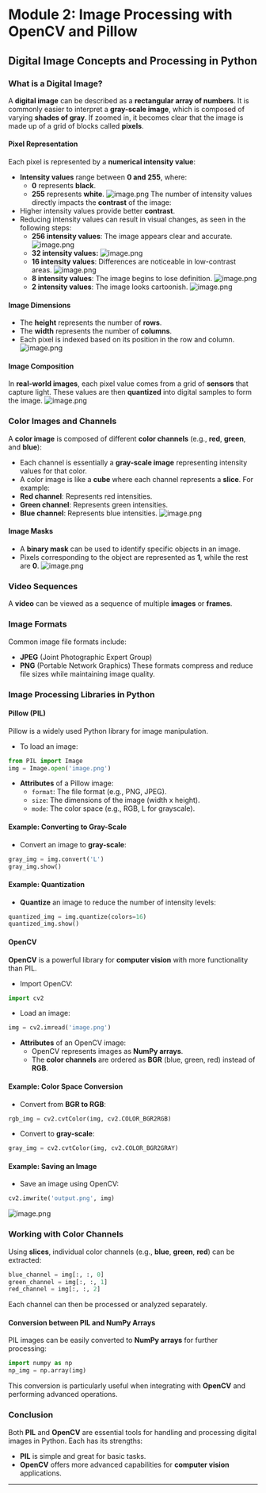 

# Module 2: Image Processing with OpenCV and Pillow
## Digital Image Concepts and Processing in Python
### What is a Digital Image?
A **digital image** can be described as a **rectangular array of numbers**. It is commonly easier to interpret a **gray-scale image**, which is composed of varying **shades of gray**. If zoomed in, it becomes clear that the image is made up of a grid of blocks called **pixels**.
#### Pixel Representation
Each pixel is represented by a **numerical intensity value**:
- **Intensity values** range between **0 and 255**, where:
	- **0** represents **black**.
	- **255** represents **white**.
![image.png](https://prod-files-secure.s3.us-west-2.amazonaws.com/03e82b26-cccb-4906-bb56-adabcbdc0655/fa1bb4aa-313a-44c2-a7b3-7fa4a8432b08/image.png?X-Amz-Algorithm=AWS4-HMAC-SHA256&X-Amz-Content-Sha256=UNSIGNED-PAYLOAD&X-Amz-Credential=ASIAZI2LB466RO3QHIAY%2F20250206%2Fus-west-2%2Fs3%2Faws4_request&X-Amz-Date=20250206T062117Z&X-Amz-Expires=3600&X-Amz-Security-Token=IQoJb3JpZ2luX2VjED4aCXVzLXdlc3QtMiJHMEUCIG7IHsai%2FSTVwrn%2FrcdgydjLLoeVzGZM24Ymmq3TXI%2F9AiEAitXapU1yUP%2FvUX9pHO9%2BcbCYLiVwy7k1orX3pyS7Hdoq%2FwMIVxAAGgw2Mzc0MjMxODM4MDUiDMhWvWjllctLMDyHkSrcA402ybkXCFvM5qFwHMGOlG2Ui688WST8yE2dOdrXzspzv%2FxSfoOD7y279%2BUCO%2BFkHBRuhZi%2BeQZURIx9ERLOkmieHTNMUhp9YfgH6JnFx8nxEq3nCv87wiwio1qKVOxHIvBU%2F19Y9ndllgK7fp5aClePpSDEsaa3z64MebsMFhz4uJJzVSGhtBr1RR2mhF068bmXHWjbqsnn%2FipxSQjNsCW9KfNyI2HH88zLpAQaDqDaZr4utsd04chsQpxqjMLkT%2F2wi8Vq3vhS97Ih0VbDQ%2Bd1%2F%2BoS0AOsLgcOKzAtfFAQElzPwLGMaXYoxWwXUSTAlnaVeIY0rwE1IDxwbSeqshFXhVA2ZTeJc4cTNQCtzrEGPVOHcOml7J1VAWC1fs655UVWjMbYRP23nbMLoNsB2ibB2j8WPf1GvxKbGvPT7MDuNFlneEgZfQkqAQbfRKh67UljfbQTalmJ5tmTXSrHXowJe7NAZMhJcGtcNxdLTw6tPJfyU71hOVeL4hdq%2FFw%2B5jFA9IHaXizvBK4uPxmjQT4R%2Fxz%2B11VAb3iI6ARYNJngas2KaKY%2BLYIoDSFfrLbMi586SqHgCYu1f3c55z%2FwOkS7MqJ8CaOY6GN4tn8Jhj%2BHPHZ2K7uXrZx6EQpKMMOZkb0GOqUBWsn41sbKBwgVNIN%2BDU94vgVg5Hc9MUjzU%2BNBpaxB8HWMWM%2FHN6VGYJVeoyZI8KhMayHLwiIYsaG3sYerXEr3GNfrs7GN4mReUyGaSYpz8MsdfDLCxbpIUBaySV0xQCyyGvE%2FXl8mYd2FvE%2FpfHGXM%2BHpYzF4FlhVwuHJMu8BIExXYQhhnjwZvECc8cNWUidImFSzeaQsnjSxHZnEJkHEZcTZrwh1&X-Amz-Signature=be184971909ab55312c7d82e6f473e1be1ca3ca04e0fc9ae69e29e9986495c24&X-Amz-SignedHeaders=host&x-id=GetObject)
The number of intensity values directly impacts the **contrast** of the image:
- Higher intensity values provide better **contrast**.
- Reducing intensity values can result in visual changes, as seen in the following steps:
	- **256 intensity values**: The image appears clear and accurate.
![image.png](https://prod-files-secure.s3.us-west-2.amazonaws.com/03e82b26-cccb-4906-bb56-adabcbdc0655/0de7dfb4-99dc-4b87-8932-5165b3c3b775/image.png?X-Amz-Algorithm=AWS4-HMAC-SHA256&X-Amz-Content-Sha256=UNSIGNED-PAYLOAD&X-Amz-Credential=ASIAZI2LB4662DUTTIRP%2F20250206%2Fus-west-2%2Fs3%2Faws4_request&X-Amz-Date=20250206T062118Z&X-Amz-Expires=3600&X-Amz-Security-Token=IQoJb3JpZ2luX2VjED4aCXVzLXdlc3QtMiJHMEUCIAoZCykh2g3EwXWLjA7vT3Y%2BrPE%2BUECNHDX0w7TFbmiMAiEAm0JnmJM%2Fh9syG7bM2sdBP%2BiGdduBJAStpYymMeQSbjIq%2FwMIVxAAGgw2Mzc0MjMxODM4MDUiDM0DmV%2BflojL%2Bo%2B0ACrcA5M66%2BtZBSrwJLf80Req4akb8oJ8Dh8sh6RyGLLkdmbsQesV%2BLz1%2BRnBj52014MmFf6BNm%2Bv5R8NFQyLHxRMzbw3dbLPAet63gPxzPOU%2B8u5mOpVj8C%2F7gk9BF021wbPbcR1xGW6MWIeqOCk4h%2FXegXBXMc9G60utChZ0Z4HiJoA4DJjBG62dOTNlP5o23l9LYJmjRJ7v%2BYBH1Z1GbkgSEyXX3ggbwhE7oRb2t942FFXSfuAr41mcgHNtrYeYJBkQ%2Fz1ACST26sY5etTTgNbmtu5Vw4HyLbXusJq%2FhNci9VhoBMTaJLCv82UoSbCQEmrOkguhZUXo4RUjaRtswjDjtFBOXkIp4H3k7H%2BRo%2FAcYp0FZr0BaQoN6iMv5XHSGXrtBxiCjH3N3JBDhwKbV%2BLtRiMB09zbNpdKpfVb0mnblr4Tmd2LjBpNPH6kRTT0PVUHWr52FZXf%2BcIszWYlw%2BElBp6%2FYkXe5uU7%2B6eO3uXzEyl1LIw8SYj%2BJ6apRNzwlmj8M6%2BgNUX6KTfXAIEH30B8rCocw91heXn0uEDTDu6%2FksWTIPRtfNdSADpx78%2F0fIZomDVVpB1BISe%2FfgzP0mAXSXVsHElSK7n6L7jFbMcXmSH%2BNxZKoOzw1ntpEfxMISZkb0GOqUBaEWuvDO57pW%2BIuJP9ViewYdpVJAZEGKAlz77%2BoOVNgCygoJlDWePdE7tQeDOyGX76XSixva%2Fovsv%2B74%2FeHX4Y1rMJSKbRvuJbdY2pakHQQQmG%2FyWUHKXf66TyEgMe4Yp0aG51bbIeXeM3BSxldojUHvdLUyvXf%2B5%2BJI218EdTLUsbFlxftv9wnvtej5TfX%2FrpGGfBfJtKHzM7bPOT10Dl26dVlnf&X-Amz-Signature=369b845400319c0563168949a3f74065afe628cf969ea98e71855706dab16ad0&X-Amz-SignedHeaders=host&x-id=GetObject)
	- **32 intensity values:**
![image.png](https://prod-files-secure.s3.us-west-2.amazonaws.com/03e82b26-cccb-4906-bb56-adabcbdc0655/7eb81f08-b190-4c5a-ba2b-2a498a15b2c4/image.png?X-Amz-Algorithm=AWS4-HMAC-SHA256&X-Amz-Content-Sha256=UNSIGNED-PAYLOAD&X-Amz-Credential=ASIAZI2LB4662DUTTIRP%2F20250206%2Fus-west-2%2Fs3%2Faws4_request&X-Amz-Date=20250206T062118Z&X-Amz-Expires=3600&X-Amz-Security-Token=IQoJb3JpZ2luX2VjED4aCXVzLXdlc3QtMiJHMEUCIAoZCykh2g3EwXWLjA7vT3Y%2BrPE%2BUECNHDX0w7TFbmiMAiEAm0JnmJM%2Fh9syG7bM2sdBP%2BiGdduBJAStpYymMeQSbjIq%2FwMIVxAAGgw2Mzc0MjMxODM4MDUiDM0DmV%2BflojL%2Bo%2B0ACrcA5M66%2BtZBSrwJLf80Req4akb8oJ8Dh8sh6RyGLLkdmbsQesV%2BLz1%2BRnBj52014MmFf6BNm%2Bv5R8NFQyLHxRMzbw3dbLPAet63gPxzPOU%2B8u5mOpVj8C%2F7gk9BF021wbPbcR1xGW6MWIeqOCk4h%2FXegXBXMc9G60utChZ0Z4HiJoA4DJjBG62dOTNlP5o23l9LYJmjRJ7v%2BYBH1Z1GbkgSEyXX3ggbwhE7oRb2t942FFXSfuAr41mcgHNtrYeYJBkQ%2Fz1ACST26sY5etTTgNbmtu5Vw4HyLbXusJq%2FhNci9VhoBMTaJLCv82UoSbCQEmrOkguhZUXo4RUjaRtswjDjtFBOXkIp4H3k7H%2BRo%2FAcYp0FZr0BaQoN6iMv5XHSGXrtBxiCjH3N3JBDhwKbV%2BLtRiMB09zbNpdKpfVb0mnblr4Tmd2LjBpNPH6kRTT0PVUHWr52FZXf%2BcIszWYlw%2BElBp6%2FYkXe5uU7%2B6eO3uXzEyl1LIw8SYj%2BJ6apRNzwlmj8M6%2BgNUX6KTfXAIEH30B8rCocw91heXn0uEDTDu6%2FksWTIPRtfNdSADpx78%2F0fIZomDVVpB1BISe%2FfgzP0mAXSXVsHElSK7n6L7jFbMcXmSH%2BNxZKoOzw1ntpEfxMISZkb0GOqUBaEWuvDO57pW%2BIuJP9ViewYdpVJAZEGKAlz77%2BoOVNgCygoJlDWePdE7tQeDOyGX76XSixva%2Fovsv%2B74%2FeHX4Y1rMJSKbRvuJbdY2pakHQQQmG%2FyWUHKXf66TyEgMe4Yp0aG51bbIeXeM3BSxldojUHvdLUyvXf%2B5%2BJI218EdTLUsbFlxftv9wnvtej5TfX%2FrpGGfBfJtKHzM7bPOT10Dl26dVlnf&X-Amz-Signature=d20e8fcea659ebc75011d8318f0a1295ed07e273a1b05d2605ca7f11187fd186&X-Amz-SignedHeaders=host&x-id=GetObject)
	- **16 intensity values**: Differences are noticeable in low-contrast areas.
![image.png](https://prod-files-secure.s3.us-west-2.amazonaws.com/03e82b26-cccb-4906-bb56-adabcbdc0655/6bf56d44-9a14-4b7b-98c2-1f00b8630f0c/image.png?X-Amz-Algorithm=AWS4-HMAC-SHA256&X-Amz-Content-Sha256=UNSIGNED-PAYLOAD&X-Amz-Credential=ASIAZI2LB4662DUTTIRP%2F20250206%2Fus-west-2%2Fs3%2Faws4_request&X-Amz-Date=20250206T062118Z&X-Amz-Expires=3600&X-Amz-Security-Token=IQoJb3JpZ2luX2VjED4aCXVzLXdlc3QtMiJHMEUCIAoZCykh2g3EwXWLjA7vT3Y%2BrPE%2BUECNHDX0w7TFbmiMAiEAm0JnmJM%2Fh9syG7bM2sdBP%2BiGdduBJAStpYymMeQSbjIq%2FwMIVxAAGgw2Mzc0MjMxODM4MDUiDM0DmV%2BflojL%2Bo%2B0ACrcA5M66%2BtZBSrwJLf80Req4akb8oJ8Dh8sh6RyGLLkdmbsQesV%2BLz1%2BRnBj52014MmFf6BNm%2Bv5R8NFQyLHxRMzbw3dbLPAet63gPxzPOU%2B8u5mOpVj8C%2F7gk9BF021wbPbcR1xGW6MWIeqOCk4h%2FXegXBXMc9G60utChZ0Z4HiJoA4DJjBG62dOTNlP5o23l9LYJmjRJ7v%2BYBH1Z1GbkgSEyXX3ggbwhE7oRb2t942FFXSfuAr41mcgHNtrYeYJBkQ%2Fz1ACST26sY5etTTgNbmtu5Vw4HyLbXusJq%2FhNci9VhoBMTaJLCv82UoSbCQEmrOkguhZUXo4RUjaRtswjDjtFBOXkIp4H3k7H%2BRo%2FAcYp0FZr0BaQoN6iMv5XHSGXrtBxiCjH3N3JBDhwKbV%2BLtRiMB09zbNpdKpfVb0mnblr4Tmd2LjBpNPH6kRTT0PVUHWr52FZXf%2BcIszWYlw%2BElBp6%2FYkXe5uU7%2B6eO3uXzEyl1LIw8SYj%2BJ6apRNzwlmj8M6%2BgNUX6KTfXAIEH30B8rCocw91heXn0uEDTDu6%2FksWTIPRtfNdSADpx78%2F0fIZomDVVpB1BISe%2FfgzP0mAXSXVsHElSK7n6L7jFbMcXmSH%2BNxZKoOzw1ntpEfxMISZkb0GOqUBaEWuvDO57pW%2BIuJP9ViewYdpVJAZEGKAlz77%2BoOVNgCygoJlDWePdE7tQeDOyGX76XSixva%2Fovsv%2B74%2FeHX4Y1rMJSKbRvuJbdY2pakHQQQmG%2FyWUHKXf66TyEgMe4Yp0aG51bbIeXeM3BSxldojUHvdLUyvXf%2B5%2BJI218EdTLUsbFlxftv9wnvtej5TfX%2FrpGGfBfJtKHzM7bPOT10Dl26dVlnf&X-Amz-Signature=15247805d342e685b32dfed3afa92218091d60cf93e4fbe6f9d5ddb765508125&X-Amz-SignedHeaders=host&x-id=GetObject)
	- **8 intensity values**: The image begins to lose definition.
![image.png](https://prod-files-secure.s3.us-west-2.amazonaws.com/03e82b26-cccb-4906-bb56-adabcbdc0655/cca05878-ca1a-43e0-8bec-1d146756f9ae/image.png?X-Amz-Algorithm=AWS4-HMAC-SHA256&X-Amz-Content-Sha256=UNSIGNED-PAYLOAD&X-Amz-Credential=ASIAZI2LB4662DUTTIRP%2F20250206%2Fus-west-2%2Fs3%2Faws4_request&X-Amz-Date=20250206T062118Z&X-Amz-Expires=3600&X-Amz-Security-Token=IQoJb3JpZ2luX2VjED4aCXVzLXdlc3QtMiJHMEUCIAoZCykh2g3EwXWLjA7vT3Y%2BrPE%2BUECNHDX0w7TFbmiMAiEAm0JnmJM%2Fh9syG7bM2sdBP%2BiGdduBJAStpYymMeQSbjIq%2FwMIVxAAGgw2Mzc0MjMxODM4MDUiDM0DmV%2BflojL%2Bo%2B0ACrcA5M66%2BtZBSrwJLf80Req4akb8oJ8Dh8sh6RyGLLkdmbsQesV%2BLz1%2BRnBj52014MmFf6BNm%2Bv5R8NFQyLHxRMzbw3dbLPAet63gPxzPOU%2B8u5mOpVj8C%2F7gk9BF021wbPbcR1xGW6MWIeqOCk4h%2FXegXBXMc9G60utChZ0Z4HiJoA4DJjBG62dOTNlP5o23l9LYJmjRJ7v%2BYBH1Z1GbkgSEyXX3ggbwhE7oRb2t942FFXSfuAr41mcgHNtrYeYJBkQ%2Fz1ACST26sY5etTTgNbmtu5Vw4HyLbXusJq%2FhNci9VhoBMTaJLCv82UoSbCQEmrOkguhZUXo4RUjaRtswjDjtFBOXkIp4H3k7H%2BRo%2FAcYp0FZr0BaQoN6iMv5XHSGXrtBxiCjH3N3JBDhwKbV%2BLtRiMB09zbNpdKpfVb0mnblr4Tmd2LjBpNPH6kRTT0PVUHWr52FZXf%2BcIszWYlw%2BElBp6%2FYkXe5uU7%2B6eO3uXzEyl1LIw8SYj%2BJ6apRNzwlmj8M6%2BgNUX6KTfXAIEH30B8rCocw91heXn0uEDTDu6%2FksWTIPRtfNdSADpx78%2F0fIZomDVVpB1BISe%2FfgzP0mAXSXVsHElSK7n6L7jFbMcXmSH%2BNxZKoOzw1ntpEfxMISZkb0GOqUBaEWuvDO57pW%2BIuJP9ViewYdpVJAZEGKAlz77%2BoOVNgCygoJlDWePdE7tQeDOyGX76XSixva%2Fovsv%2B74%2FeHX4Y1rMJSKbRvuJbdY2pakHQQQmG%2FyWUHKXf66TyEgMe4Yp0aG51bbIeXeM3BSxldojUHvdLUyvXf%2B5%2BJI218EdTLUsbFlxftv9wnvtej5TfX%2FrpGGfBfJtKHzM7bPOT10Dl26dVlnf&X-Amz-Signature=405cff8dcada0104a7863dbf3994250e543e82129da5d91f04745d84d443ae1c&X-Amz-SignedHeaders=host&x-id=GetObject)
	- **2 intensity values**: The image looks cartoonish.
![image.png](https://prod-files-secure.s3.us-west-2.amazonaws.com/03e82b26-cccb-4906-bb56-adabcbdc0655/12da64d7-6b97-44e0-bc2c-52b9c47ce212/image.png?X-Amz-Algorithm=AWS4-HMAC-SHA256&X-Amz-Content-Sha256=UNSIGNED-PAYLOAD&X-Amz-Credential=ASIAZI2LB4662DUTTIRP%2F20250206%2Fus-west-2%2Fs3%2Faws4_request&X-Amz-Date=20250206T062118Z&X-Amz-Expires=3600&X-Amz-Security-Token=IQoJb3JpZ2luX2VjED4aCXVzLXdlc3QtMiJHMEUCIAoZCykh2g3EwXWLjA7vT3Y%2BrPE%2BUECNHDX0w7TFbmiMAiEAm0JnmJM%2Fh9syG7bM2sdBP%2BiGdduBJAStpYymMeQSbjIq%2FwMIVxAAGgw2Mzc0MjMxODM4MDUiDM0DmV%2BflojL%2Bo%2B0ACrcA5M66%2BtZBSrwJLf80Req4akb8oJ8Dh8sh6RyGLLkdmbsQesV%2BLz1%2BRnBj52014MmFf6BNm%2Bv5R8NFQyLHxRMzbw3dbLPAet63gPxzPOU%2B8u5mOpVj8C%2F7gk9BF021wbPbcR1xGW6MWIeqOCk4h%2FXegXBXMc9G60utChZ0Z4HiJoA4DJjBG62dOTNlP5o23l9LYJmjRJ7v%2BYBH1Z1GbkgSEyXX3ggbwhE7oRb2t942FFXSfuAr41mcgHNtrYeYJBkQ%2Fz1ACST26sY5etTTgNbmtu5Vw4HyLbXusJq%2FhNci9VhoBMTaJLCv82UoSbCQEmrOkguhZUXo4RUjaRtswjDjtFBOXkIp4H3k7H%2BRo%2FAcYp0FZr0BaQoN6iMv5XHSGXrtBxiCjH3N3JBDhwKbV%2BLtRiMB09zbNpdKpfVb0mnblr4Tmd2LjBpNPH6kRTT0PVUHWr52FZXf%2BcIszWYlw%2BElBp6%2FYkXe5uU7%2B6eO3uXzEyl1LIw8SYj%2BJ6apRNzwlmj8M6%2BgNUX6KTfXAIEH30B8rCocw91heXn0uEDTDu6%2FksWTIPRtfNdSADpx78%2F0fIZomDVVpB1BISe%2FfgzP0mAXSXVsHElSK7n6L7jFbMcXmSH%2BNxZKoOzw1ntpEfxMISZkb0GOqUBaEWuvDO57pW%2BIuJP9ViewYdpVJAZEGKAlz77%2BoOVNgCygoJlDWePdE7tQeDOyGX76XSixva%2Fovsv%2B74%2FeHX4Y1rMJSKbRvuJbdY2pakHQQQmG%2FyWUHKXf66TyEgMe4Yp0aG51bbIeXeM3BSxldojUHvdLUyvXf%2B5%2BJI218EdTLUsbFlxftv9wnvtej5TfX%2FrpGGfBfJtKHzM7bPOT10Dl26dVlnf&X-Amz-Signature=9bb5996b5cdd7855b401ebcefad89060a69082cfa464d7257c245c9b107afe65&X-Amz-SignedHeaders=host&x-id=GetObject)
#### Image Dimensions
- The **height** represents the number of **rows**.
- The **width** represents the number of **columns**.
- Each pixel is indexed based on its position in the row and column.
![image.png](https://prod-files-secure.s3.us-west-2.amazonaws.com/03e82b26-cccb-4906-bb56-adabcbdc0655/ff056335-e79e-4491-b508-30cd45b6c194/image.png?X-Amz-Algorithm=AWS4-HMAC-SHA256&X-Amz-Content-Sha256=UNSIGNED-PAYLOAD&X-Amz-Credential=ASIAZI2LB466RO3QHIAY%2F20250206%2Fus-west-2%2Fs3%2Faws4_request&X-Amz-Date=20250206T062117Z&X-Amz-Expires=3600&X-Amz-Security-Token=IQoJb3JpZ2luX2VjED4aCXVzLXdlc3QtMiJHMEUCIG7IHsai%2FSTVwrn%2FrcdgydjLLoeVzGZM24Ymmq3TXI%2F9AiEAitXapU1yUP%2FvUX9pHO9%2BcbCYLiVwy7k1orX3pyS7Hdoq%2FwMIVxAAGgw2Mzc0MjMxODM4MDUiDMhWvWjllctLMDyHkSrcA402ybkXCFvM5qFwHMGOlG2Ui688WST8yE2dOdrXzspzv%2FxSfoOD7y279%2BUCO%2BFkHBRuhZi%2BeQZURIx9ERLOkmieHTNMUhp9YfgH6JnFx8nxEq3nCv87wiwio1qKVOxHIvBU%2F19Y9ndllgK7fp5aClePpSDEsaa3z64MebsMFhz4uJJzVSGhtBr1RR2mhF068bmXHWjbqsnn%2FipxSQjNsCW9KfNyI2HH88zLpAQaDqDaZr4utsd04chsQpxqjMLkT%2F2wi8Vq3vhS97Ih0VbDQ%2Bd1%2F%2BoS0AOsLgcOKzAtfFAQElzPwLGMaXYoxWwXUSTAlnaVeIY0rwE1IDxwbSeqshFXhVA2ZTeJc4cTNQCtzrEGPVOHcOml7J1VAWC1fs655UVWjMbYRP23nbMLoNsB2ibB2j8WPf1GvxKbGvPT7MDuNFlneEgZfQkqAQbfRKh67UljfbQTalmJ5tmTXSrHXowJe7NAZMhJcGtcNxdLTw6tPJfyU71hOVeL4hdq%2FFw%2B5jFA9IHaXizvBK4uPxmjQT4R%2Fxz%2B11VAb3iI6ARYNJngas2KaKY%2BLYIoDSFfrLbMi586SqHgCYu1f3c55z%2FwOkS7MqJ8CaOY6GN4tn8Jhj%2BHPHZ2K7uXrZx6EQpKMMOZkb0GOqUBWsn41sbKBwgVNIN%2BDU94vgVg5Hc9MUjzU%2BNBpaxB8HWMWM%2FHN6VGYJVeoyZI8KhMayHLwiIYsaG3sYerXEr3GNfrs7GN4mReUyGaSYpz8MsdfDLCxbpIUBaySV0xQCyyGvE%2FXl8mYd2FvE%2FpfHGXM%2BHpYzF4FlhVwuHJMu8BIExXYQhhnjwZvECc8cNWUidImFSzeaQsnjSxHZnEJkHEZcTZrwh1&X-Amz-Signature=f1a6e1f19340afc51f9a8edef4aa27566ff9ea9480302c09eca921c0cae6de44&X-Amz-SignedHeaders=host&x-id=GetObject)
#### Image Composition
In **real-world images**, each pixel value comes from a grid of **sensors** that capture light. These values are then **quantized** into digital samples to form the image.
![image.png](https://prod-files-secure.s3.us-west-2.amazonaws.com/03e82b26-cccb-4906-bb56-adabcbdc0655/0c721ea0-409b-4d32-b630-a00d6f170d18/image.png?X-Amz-Algorithm=AWS4-HMAC-SHA256&X-Amz-Content-Sha256=UNSIGNED-PAYLOAD&X-Amz-Credential=ASIAZI2LB466RO3QHIAY%2F20250206%2Fus-west-2%2Fs3%2Faws4_request&X-Amz-Date=20250206T062117Z&X-Amz-Expires=3600&X-Amz-Security-Token=IQoJb3JpZ2luX2VjED4aCXVzLXdlc3QtMiJHMEUCIG7IHsai%2FSTVwrn%2FrcdgydjLLoeVzGZM24Ymmq3TXI%2F9AiEAitXapU1yUP%2FvUX9pHO9%2BcbCYLiVwy7k1orX3pyS7Hdoq%2FwMIVxAAGgw2Mzc0MjMxODM4MDUiDMhWvWjllctLMDyHkSrcA402ybkXCFvM5qFwHMGOlG2Ui688WST8yE2dOdrXzspzv%2FxSfoOD7y279%2BUCO%2BFkHBRuhZi%2BeQZURIx9ERLOkmieHTNMUhp9YfgH6JnFx8nxEq3nCv87wiwio1qKVOxHIvBU%2F19Y9ndllgK7fp5aClePpSDEsaa3z64MebsMFhz4uJJzVSGhtBr1RR2mhF068bmXHWjbqsnn%2FipxSQjNsCW9KfNyI2HH88zLpAQaDqDaZr4utsd04chsQpxqjMLkT%2F2wi8Vq3vhS97Ih0VbDQ%2Bd1%2F%2BoS0AOsLgcOKzAtfFAQElzPwLGMaXYoxWwXUSTAlnaVeIY0rwE1IDxwbSeqshFXhVA2ZTeJc4cTNQCtzrEGPVOHcOml7J1VAWC1fs655UVWjMbYRP23nbMLoNsB2ibB2j8WPf1GvxKbGvPT7MDuNFlneEgZfQkqAQbfRKh67UljfbQTalmJ5tmTXSrHXowJe7NAZMhJcGtcNxdLTw6tPJfyU71hOVeL4hdq%2FFw%2B5jFA9IHaXizvBK4uPxmjQT4R%2Fxz%2B11VAb3iI6ARYNJngas2KaKY%2BLYIoDSFfrLbMi586SqHgCYu1f3c55z%2FwOkS7MqJ8CaOY6GN4tn8Jhj%2BHPHZ2K7uXrZx6EQpKMMOZkb0GOqUBWsn41sbKBwgVNIN%2BDU94vgVg5Hc9MUjzU%2BNBpaxB8HWMWM%2FHN6VGYJVeoyZI8KhMayHLwiIYsaG3sYerXEr3GNfrs7GN4mReUyGaSYpz8MsdfDLCxbpIUBaySV0xQCyyGvE%2FXl8mYd2FvE%2FpfHGXM%2BHpYzF4FlhVwuHJMu8BIExXYQhhnjwZvECc8cNWUidImFSzeaQsnjSxHZnEJkHEZcTZrwh1&X-Amz-Signature=9b92cd1a929acca29da896aa2aafcc6b459fd037c6a14f2937f7f6a6a2851a0b&X-Amz-SignedHeaders=host&x-id=GetObject)
### Color Images and Channels
A **color image** is composed of different **color channels** (e.g., **red**, **green**, and **blue**):
- Each channel is essentially a **gray-scale image** representing intensity values for that color.
- A color image is like a **cube** where each channel represents a **slice**.
For example:
- **Red channel**: Represents red intensities.
- **Green channel**: Represents green intensities.
- **Blue channel**: Represents blue intensities.
![image.png](https://prod-files-secure.s3.us-west-2.amazonaws.com/03e82b26-cccb-4906-bb56-adabcbdc0655/c0cc17c9-842f-413f-82e8-f3f44278cf74/image.png?X-Amz-Algorithm=AWS4-HMAC-SHA256&X-Amz-Content-Sha256=UNSIGNED-PAYLOAD&X-Amz-Credential=ASIAZI2LB466RO3QHIAY%2F20250206%2Fus-west-2%2Fs3%2Faws4_request&X-Amz-Date=20250206T062117Z&X-Amz-Expires=3600&X-Amz-Security-Token=IQoJb3JpZ2luX2VjED4aCXVzLXdlc3QtMiJHMEUCIG7IHsai%2FSTVwrn%2FrcdgydjLLoeVzGZM24Ymmq3TXI%2F9AiEAitXapU1yUP%2FvUX9pHO9%2BcbCYLiVwy7k1orX3pyS7Hdoq%2FwMIVxAAGgw2Mzc0MjMxODM4MDUiDMhWvWjllctLMDyHkSrcA402ybkXCFvM5qFwHMGOlG2Ui688WST8yE2dOdrXzspzv%2FxSfoOD7y279%2BUCO%2BFkHBRuhZi%2BeQZURIx9ERLOkmieHTNMUhp9YfgH6JnFx8nxEq3nCv87wiwio1qKVOxHIvBU%2F19Y9ndllgK7fp5aClePpSDEsaa3z64MebsMFhz4uJJzVSGhtBr1RR2mhF068bmXHWjbqsnn%2FipxSQjNsCW9KfNyI2HH88zLpAQaDqDaZr4utsd04chsQpxqjMLkT%2F2wi8Vq3vhS97Ih0VbDQ%2Bd1%2F%2BoS0AOsLgcOKzAtfFAQElzPwLGMaXYoxWwXUSTAlnaVeIY0rwE1IDxwbSeqshFXhVA2ZTeJc4cTNQCtzrEGPVOHcOml7J1VAWC1fs655UVWjMbYRP23nbMLoNsB2ibB2j8WPf1GvxKbGvPT7MDuNFlneEgZfQkqAQbfRKh67UljfbQTalmJ5tmTXSrHXowJe7NAZMhJcGtcNxdLTw6tPJfyU71hOVeL4hdq%2FFw%2B5jFA9IHaXizvBK4uPxmjQT4R%2Fxz%2B11VAb3iI6ARYNJngas2KaKY%2BLYIoDSFfrLbMi586SqHgCYu1f3c55z%2FwOkS7MqJ8CaOY6GN4tn8Jhj%2BHPHZ2K7uXrZx6EQpKMMOZkb0GOqUBWsn41sbKBwgVNIN%2BDU94vgVg5Hc9MUjzU%2BNBpaxB8HWMWM%2FHN6VGYJVeoyZI8KhMayHLwiIYsaG3sYerXEr3GNfrs7GN4mReUyGaSYpz8MsdfDLCxbpIUBaySV0xQCyyGvE%2FXl8mYd2FvE%2FpfHGXM%2BHpYzF4FlhVwuHJMu8BIExXYQhhnjwZvECc8cNWUidImFSzeaQsnjSxHZnEJkHEZcTZrwh1&X-Amz-Signature=865de7ce194aaa0d67be4cfa71a3e16aa603ff10f2885fc25d346caa857ca7e1&X-Amz-SignedHeaders=host&x-id=GetObject)
#### Image Masks
- A **binary mask** can be used to identify specific objects in an image.
- Pixels corresponding to the object are represented as **1**, while the rest are **0**.
![image.png](https://prod-files-secure.s3.us-west-2.amazonaws.com/03e82b26-cccb-4906-bb56-adabcbdc0655/667eab4d-d19d-4618-81d0-663b6beb002c/image.png?X-Amz-Algorithm=AWS4-HMAC-SHA256&X-Amz-Content-Sha256=UNSIGNED-PAYLOAD&X-Amz-Credential=ASIAZI2LB466RO3QHIAY%2F20250206%2Fus-west-2%2Fs3%2Faws4_request&X-Amz-Date=20250206T062117Z&X-Amz-Expires=3600&X-Amz-Security-Token=IQoJb3JpZ2luX2VjED4aCXVzLXdlc3QtMiJHMEUCIG7IHsai%2FSTVwrn%2FrcdgydjLLoeVzGZM24Ymmq3TXI%2F9AiEAitXapU1yUP%2FvUX9pHO9%2BcbCYLiVwy7k1orX3pyS7Hdoq%2FwMIVxAAGgw2Mzc0MjMxODM4MDUiDMhWvWjllctLMDyHkSrcA402ybkXCFvM5qFwHMGOlG2Ui688WST8yE2dOdrXzspzv%2FxSfoOD7y279%2BUCO%2BFkHBRuhZi%2BeQZURIx9ERLOkmieHTNMUhp9YfgH6JnFx8nxEq3nCv87wiwio1qKVOxHIvBU%2F19Y9ndllgK7fp5aClePpSDEsaa3z64MebsMFhz4uJJzVSGhtBr1RR2mhF068bmXHWjbqsnn%2FipxSQjNsCW9KfNyI2HH88zLpAQaDqDaZr4utsd04chsQpxqjMLkT%2F2wi8Vq3vhS97Ih0VbDQ%2Bd1%2F%2BoS0AOsLgcOKzAtfFAQElzPwLGMaXYoxWwXUSTAlnaVeIY0rwE1IDxwbSeqshFXhVA2ZTeJc4cTNQCtzrEGPVOHcOml7J1VAWC1fs655UVWjMbYRP23nbMLoNsB2ibB2j8WPf1GvxKbGvPT7MDuNFlneEgZfQkqAQbfRKh67UljfbQTalmJ5tmTXSrHXowJe7NAZMhJcGtcNxdLTw6tPJfyU71hOVeL4hdq%2FFw%2B5jFA9IHaXizvBK4uPxmjQT4R%2Fxz%2B11VAb3iI6ARYNJngas2KaKY%2BLYIoDSFfrLbMi586SqHgCYu1f3c55z%2FwOkS7MqJ8CaOY6GN4tn8Jhj%2BHPHZ2K7uXrZx6EQpKMMOZkb0GOqUBWsn41sbKBwgVNIN%2BDU94vgVg5Hc9MUjzU%2BNBpaxB8HWMWM%2FHN6VGYJVeoyZI8KhMayHLwiIYsaG3sYerXEr3GNfrs7GN4mReUyGaSYpz8MsdfDLCxbpIUBaySV0xQCyyGvE%2FXl8mYd2FvE%2FpfHGXM%2BHpYzF4FlhVwuHJMu8BIExXYQhhnjwZvECc8cNWUidImFSzeaQsnjSxHZnEJkHEZcTZrwh1&X-Amz-Signature=a5c031915b2ee1722c55774baccc95e15e905cd11ffaebf3d5c6c22ff83f320b&X-Amz-SignedHeaders=host&x-id=GetObject)
### Video Sequences
A **video** can be viewed as a sequence of multiple **images** or **frames**.
### Image Formats
Common image file formats include:
- **JPEG** (Joint Photographic Expert Group)
- **PNG** (Portable Network Graphics)
These formats compress and reduce file sizes while maintaining image quality.
### Image Processing Libraries in Python
#### Pillow (PIL)
Pillow is a widely used Python library for image manipulation.
- To load an image:
```python
from PIL import Image
img = Image.open('image.png')
```
- **Attributes** of a Pillow image:
	- `format`: The file format (e.g., PNG, JPEG).
	- `size`: The dimensions of the image (width x height).
	- `mode`: The color space (e.g., RGB, L for grayscale).
#### Example: Converting to Gray-Scale
- Convert an image to **gray-scale**:
```python
gray_img = img.convert('L')
gray_img.show()
```
#### Example: Quantization
- **Quantize** an image to reduce the number of intensity levels:
```python
quantized_img = img.quantize(colors=16)
quantized_img.show()
```
#### OpenCV
**OpenCV** is a powerful library for **computer vision** with more functionality than PIL.
- Import OpenCV:
```python
import cv2
```
- Load an image:
```python
img = cv2.imread('image.png')
```
- **Attributes** of an OpenCV image:
	- OpenCV represents images as **NumPy arrays**.
	- The **color channels** are ordered as **BGR** (blue, green, red) instead of **RGB**.
#### Example: Color Space Conversion
- Convert from **BGR to RGB**:
```python
rgb_img = cv2.cvtColor(img, cv2.COLOR_BGR2RGB)
```
- Convert to **gray-scale**:
```python
gray_img = cv2.cvtColor(img, cv2.COLOR_BGR2GRAY)
```
#### Example: Saving an Image
- Save an image using OpenCV:
```python
cv2.imwrite('output.png', img)
```
![image.png](https://prod-files-secure.s3.us-west-2.amazonaws.com/03e82b26-cccb-4906-bb56-adabcbdc0655/25fcc977-54ea-484c-997e-9b6bd016f347/image.png?X-Amz-Algorithm=AWS4-HMAC-SHA256&X-Amz-Content-Sha256=UNSIGNED-PAYLOAD&X-Amz-Credential=ASIAZI2LB466RO3QHIAY%2F20250206%2Fus-west-2%2Fs3%2Faws4_request&X-Amz-Date=20250206T062117Z&X-Amz-Expires=3600&X-Amz-Security-Token=IQoJb3JpZ2luX2VjED4aCXVzLXdlc3QtMiJHMEUCIG7IHsai%2FSTVwrn%2FrcdgydjLLoeVzGZM24Ymmq3TXI%2F9AiEAitXapU1yUP%2FvUX9pHO9%2BcbCYLiVwy7k1orX3pyS7Hdoq%2FwMIVxAAGgw2Mzc0MjMxODM4MDUiDMhWvWjllctLMDyHkSrcA402ybkXCFvM5qFwHMGOlG2Ui688WST8yE2dOdrXzspzv%2FxSfoOD7y279%2BUCO%2BFkHBRuhZi%2BeQZURIx9ERLOkmieHTNMUhp9YfgH6JnFx8nxEq3nCv87wiwio1qKVOxHIvBU%2F19Y9ndllgK7fp5aClePpSDEsaa3z64MebsMFhz4uJJzVSGhtBr1RR2mhF068bmXHWjbqsnn%2FipxSQjNsCW9KfNyI2HH88zLpAQaDqDaZr4utsd04chsQpxqjMLkT%2F2wi8Vq3vhS97Ih0VbDQ%2Bd1%2F%2BoS0AOsLgcOKzAtfFAQElzPwLGMaXYoxWwXUSTAlnaVeIY0rwE1IDxwbSeqshFXhVA2ZTeJc4cTNQCtzrEGPVOHcOml7J1VAWC1fs655UVWjMbYRP23nbMLoNsB2ibB2j8WPf1GvxKbGvPT7MDuNFlneEgZfQkqAQbfRKh67UljfbQTalmJ5tmTXSrHXowJe7NAZMhJcGtcNxdLTw6tPJfyU71hOVeL4hdq%2FFw%2B5jFA9IHaXizvBK4uPxmjQT4R%2Fxz%2B11VAb3iI6ARYNJngas2KaKY%2BLYIoDSFfrLbMi586SqHgCYu1f3c55z%2FwOkS7MqJ8CaOY6GN4tn8Jhj%2BHPHZ2K7uXrZx6EQpKMMOZkb0GOqUBWsn41sbKBwgVNIN%2BDU94vgVg5Hc9MUjzU%2BNBpaxB8HWMWM%2FHN6VGYJVeoyZI8KhMayHLwiIYsaG3sYerXEr3GNfrs7GN4mReUyGaSYpz8MsdfDLCxbpIUBaySV0xQCyyGvE%2FXl8mYd2FvE%2FpfHGXM%2BHpYzF4FlhVwuHJMu8BIExXYQhhnjwZvECc8cNWUidImFSzeaQsnjSxHZnEJkHEZcTZrwh1&X-Amz-Signature=1d180b83463363cabf47f039612fc3b3addebf83b5918616363df7071e84295d&X-Amz-SignedHeaders=host&x-id=GetObject)
### Working with Color Channels
Using **slices**, individual color channels (e.g., **blue**, **green**, **red**) can be extracted:
```python
blue_channel = img[:, :, 0]
green_channel = img[:, :, 1]
red_channel = img[:, :, 2]
```
Each channel can then be processed or analyzed separately.
#### Conversion between PIL and NumPy Arrays
PIL images can be easily converted to **NumPy arrays** for further processing:
```python
import numpy as np
np_img = np.array(img)
```
This conversion is particularly useful when integrating with **OpenCV** and performing advanced operations.
### Conclusion
Both **PIL** and **OpenCV** are essential tools for handling and processing digital images in Python. Each has its strengths:
- **PIL** is simple and great for basic tasks.
- **OpenCV** offers more advanced capabilities for **computer vision** applications.
___


